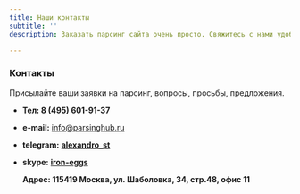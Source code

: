 ```yaml
---
title: Наши контакты
subtitle: ''
description: Заказать парсинг сайта очень просто. Свяжитесь с нами удобным способом.

---
```

### Контакты

Присылайте ваши заявки на парсинг, вопросы, просьбы, предложения. 

* **Тел: 8 (495) 601-91-37**
* **e-mail:** [info@parsinghub.ru](https://cp.beget.com/mail/info@parsinghub.ru/settings "info@parsinghub.ru")
* **telegram:** [**alexandro_st**](https://t.me/alexandro_st "telegram")
* **skype:** [**iron-eggs**](https://join.skype.com/invite/jMVLPEyGYEM1 "skype")

  **Адрес: 115419 Москва, ул. Шаболовка, 34, стр.48, офис 11**